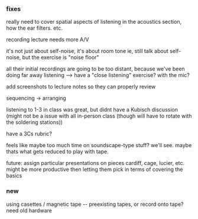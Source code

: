 ### fixes

really need to cover spatial aspects of listening in the acoustics section, how the ear filters. etc.

recording lecture needs more A/V

it's not just about self-noise, it's about room tone
ie, still talk about self-noise, but the exercise is "noise floor"

all their initial recordings are going to be too distant, because we've been doing far away listening --> have a "close listening" exercise? with the mic?

add screenshots to lecture notes so they can properly review

sequencing -> arranging

listening to 1-3 in class was great, but didnt have a Kubisch discussion (might not be a issue with all in-person class (though will have to rotate with the soldering stations))

have a 3Cs rubric?

feels like maybe too much time on soundscape-type stuff? we'll see. maybe thats what gets reduced to play with tape.

future: assign particular presentations on pieces
cardiff, cage, lucier, etc. might be more productive then letting them pick in terms of covering the basics

### new

using casettes / magnetic tape -- preexisting tapes, or record onto tape? need old hardware
